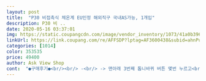 ```yaml
---
layout: post 
title:  "P30 비접촉식 체온계 EU인정 해외직구 국내AS가능, 1개입" 
description: P30 비 ..
date: 2020-05-16 03:37:01 
img: https://static.coupangcdn.com/image/vendor_inventory/1073/41a0b39648a4ebb7cda694b4740e6c79cf9ea6c0f135cbccac892ad702d2.jpg 
linkUrl: https://link.coupang.com/re/AFFSDP?lptag=AF3600438&subid=ahnPublicAsk&pageKey=1387191798&itemId=2422726153&vendorItemId=70513016432&traceid=V0-113-027e225173fe986d 
categories: [1014] 
color: 353535 
price: 49400 
author: Ask View Shop 
cont:  "●구매후기●<br/><br/> -<br/> -> 맨아래 3번째 톱니바퀴 버튼 몇번 누르고<br/>AS 센터와 통화후 도움받아보니<br/>건전지는 미포함입니다.<br/> aaa2개 들어갑니다.<br/><br/>결론은 좋아요<br/>생산 제조일자는 미표기되어있습니다.<br/><br/>어 이게 뭐지하고.<br/>.<br/><br/>이미 몇번 사용한듯한 액정보호 커버의 잔기스감<br/>정상적으로 인식하네요.<br/><br/>지난번에 산 체온계가 오차범위가 너무 커서 다시 구입한 제품이예요.<br/> 이번에도 또 그러면 어쩌나 걱정 했는데 잘 측정되는것 같아서 한시름 놨습니다.<br/> 사용법도 간편해서 설명서 없이도 조작이 가능 하네요.<br/> 항공직배송이라 배터리가 들어있지 않지만 시중에서 쉽게 구입 가능한 AAA건전지 두개만 넣으면 되구요, 체온과 온도 두가지 모드로 측정 가능하니 유용하게 잘 쓸것 같아요.<br/> 저렴하고 사용법 간단하고 오차범위 적고 주위에 적극 추천하고 싶습니다.<br/><br/>처음엔 고장인줄 알았는데<br/>첨에 잴땐 체온이 너무 낮게 나옴.<br/><br/>체온측정이 간편합니다.<br/> 온도는 썹시온도 로 표현됩니다.<br/><br/>편하고 좋네요<br/>화면에 아이콘을 사람모양으로 변경하고 C로 바꾸니<br/><br/> -<br/> -> 맨아래 3번째 톱니바퀴 버튼 몇번 누르고<br/>AS 센터와 통화후 도움받아보니<br/>건전지는 미포함입니다.<br/> aaa2개 들어갑니다.<br/><br/>결론은 좋아요<br/>생산 제조일자는 미표기되어있습니다.<br/><br/>어 이게 뭐지하고.<br/>.<br/><br/>이미 몇번 사용한듯한 액정보호 커버의 잔기스감<br/>정상적으로 인식하네요.<br/><br/>지난번에 산 체온계가 오차범위가 너무 커서 다시 구입한 제품이예요.<br/> 이번에도 또 그러면 어쩌나 걱정 했는데 잘 측정되는것 같아서 한시름 놨습니다.<br/> 사용법도 간편해서 설명서 없이도 조작이 가능 하네요.<br/> 항공직배송이라 배터리가 들어있지 않지만 시중에서 쉽게 구입 가능한 AAA건전지 두개만 넣으면 되구요, 체온과 온도 두가지 모드로 측정 가능하니 유용하게 잘 쓸것 같아요.<br/> 저렴하고 사용법 간단하고 오차범위 적고 주위에 적극 추천하고 싶습니다.<br/><br/>처음엔 고장인줄 알았는데<br/>첨에 잴땐 체온이 너무 낮게 나옴.<br/><br/>체온측정이 간편합니다.<br/> 온도는 썹시온도 로 표현됩니다.<br/><br/>편하고 좋네요<br/>화면에 아이콘을 사람모양으로 변경하고 C로 바꾸니<br/><br/> -<br/> -> 맨아래 3번째 톱니바퀴 버튼 몇번 누르고<br/>AS 센터와 통화후 도움받아보니<br/>건전지는 미포함입니다.<br/> aaa2개 들어갑니다.<br/><br/>결론은 좋아요<br/>생산 제조일자는 미표기되어있습니다.<br/><br/>어 이게 뭐지하고.<br/>.<br/><br/>이미 몇번 사용한듯한 액정보호 커버의 잔기스감<br/>정상적으로 인식하네요.<br/><br/>지난번에 산 체온계가 오차범위가 너무 커서 다시 구입한 제품이예요.<br/> 이번에도 또 그러면 어쩌나 걱정 했는데 잘 측정되는것 같아서 한시름 놨습니다.<br/> 사용법도 간편해서 설명서 없이도 조작이 가능 하네요.<br/> 항공직배송이라 배터리가 들어있지 않지만 시중에서 쉽게 구입 가능한 AAA건전지 두개만 넣으면 되구요, 체온과 온도 두가지 모드로 측정 가능하니 유용하게 잘 쓸것 같아요.<br/> 저렴하고 사용법 간단하고 오차범위 적고 주위에 적극 추천하고 싶습니다.<br/><br/>처음엔 고장인줄 알았는데<br/>첨에 잴땐 체온이 너무 낮게 나옴.<br/><br/>체온측정이 간편합니다.<br/> 온도는 썹시온도 로 표현됩니다.<br/><br/>편하고 좋네요<br/>화면에 아이콘을 사람모양으로 변경하고 C로 바꾸니<br/>" 
---
```


